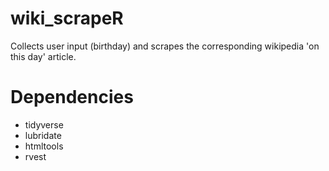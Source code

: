 # wiki_scrapeR
Collects user input (birthday) and scrapes the corresponding wikipedia 'on this day' article.

# Dependencies
  - tidyverse
  - lubridate
  - htmltools
  - rvest
